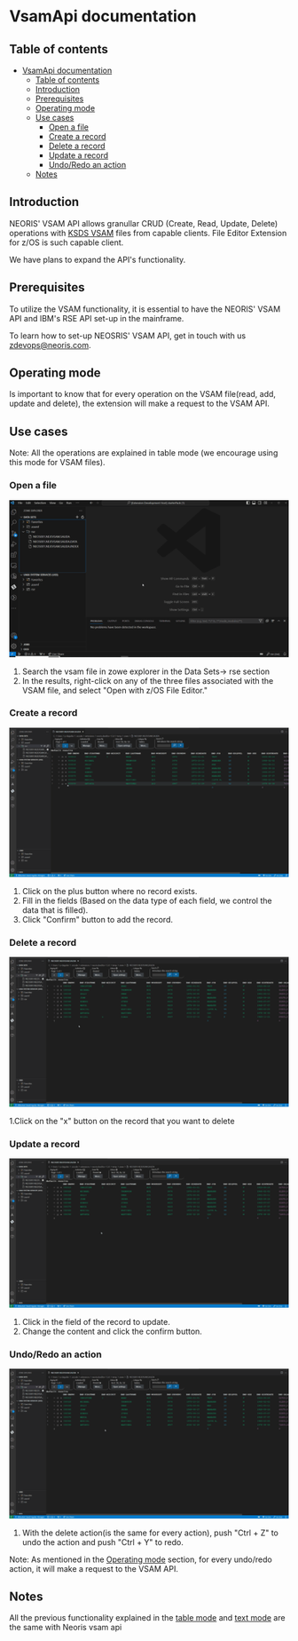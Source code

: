 # VsamApi documentation <a id="documentation">

## Table of contents<a id="table-of-contents"></a>
- [VsamApi documentation ](#vsamapi-documentation-)
	- [Table of contents](#table-of-contents)
	- [Introduction](#introduction)
	- [Prerequisites ](#prerequisites-)
	- [Operating mode](#operating-mode)
	- [Use cases](#use-cases)
		- [Open a file](#open-a-file)
		- [Create a record](#create-a-record)
		- [Delete a record](#delete-a-record)
		- [Update a record](#update-a-record)
		- [Undo/Redo an action](#undoredo-an-action)
	- [Notes](#notes)

## Introduction<a id="introduction"></a>
NEORIS' VSAM API allows granullar CRUD (Create, Read, Update, Delete) operations with [KSDS VSAM](https://www.ibm.com/docs/en/zos/2.4.0?topic=types-key-sequenced-data-sets) files from capable clients. File Editor Extension for z/OS is such capable client.

We have plans to expand the API's functionality.

## Prerequisites <a id="prerequisites"></a>
To utilize the VSAM functionality, it is essential to have the NEORIS' VSAM API and IBM's RSE API set-up in the mainframe.

To learn how to set-up NEOSRIS' VSAM API, get in touch with us [zdevops@neoris.com](mailto:zdevops@neoris.com?subject=About%20setting%20up%20VSAM%20API&body=Greetings%2C%0A%0AI'm%20interested%20in%20setting%20up%20NEORIS's%20VSAM%20API%20in%20a%20z%2FOS%20mainframe.%20Can%20I%20get%20information%20about%20the%20process%3F%0A%0ARegards.%0A).

## Operating mode<a id="operating-mode"></a>
Is important to know that for every operation on the VSAM file(read, add, update and delete), the extension will make a request to the VSAM API.

## Use cases<a id="use-cases"></a>
Note: All the operations are explained in table mode (we encourage using this mode for VSAM files).

### Open a file<a id="open-a-file"></a>

![gif featuring open vsam file in table mode](./assets/openZoweVsamDSFile.gif)

1. Search the vsam file in zowe explorer in the Data Sets-> rse section
2. In the results, right-click on any of the three files associated with the VSAM file, and select "Open with z/OS File Editor."

### Create a record

![gif featuring creating vsam record in table mode](./assets/addRecord.gif)

1. Click on the plus button where no record exists.
2. Fill in the fields (Based on the data type of each field, we control the data that is filled).
3. Click "Confirm" button to add the record.

### Delete a record
![gif featuring delete vsam record in table mode](./assets/deleteRecord.gif)

1.Click on the "x" button on the record that you want to delete

### Update a record

![gif featuring update vsam record in table mode](./assets/updateRecord.gif)

1. Click in the field of the record to update.
2. Change the content and click the confirm button.

### Undo/Redo an action 

![gif featuring undo/redo an action in table mode](./assets/undoRedo.gif)

1. With the delete action(is the same for every action), push "Ctrl + Z" to undo the action and push "Ctrl + Y" to redo.

Note: As mentioned in the [Operating mode](#operating-mode) section, for every undo/redo action, it will make a request to the VSAM API.

## Notes 

All the previous functionality explained in the [table mode](./table_mode.md) and [text mode](./text_mode.md) are the same with Neoris vsam api